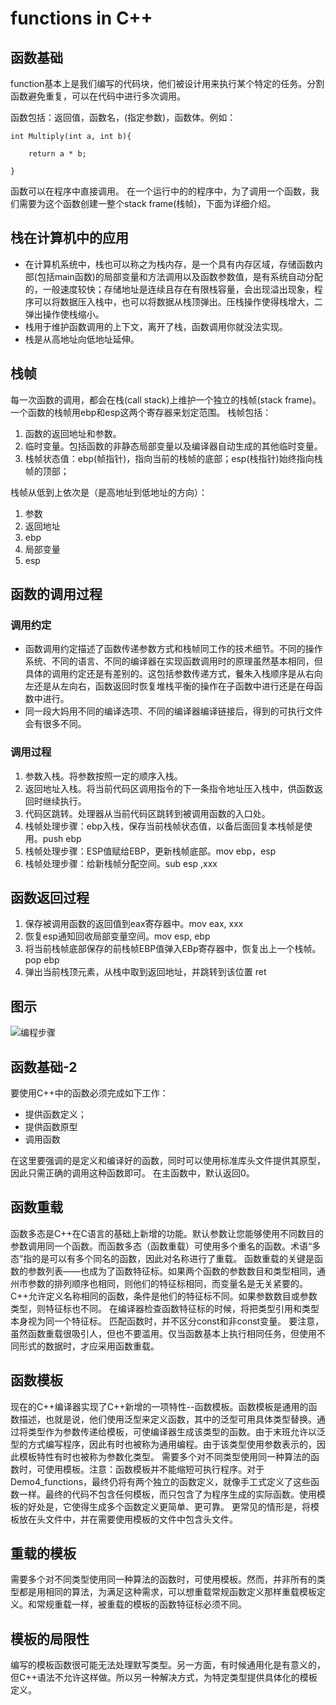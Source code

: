 # functions in C++

## 函数基础

function基本上是我们编写的代码块，他们被设计用来执行某个特定的任务。分割函数避免重复，可以在代码中进行多次调用。

函数包括：返回值，函数名，(指定参数)，函数体。例如：

```
int Multiply(int a, int b){
    
    return a * b;

}
```

函数可以在程序中直接调用。
在一个运行中的的程序中，为了调用一个函数，我们需要为这个函数创建一整个stack frame(栈帧)，下面为详细介绍。

## 栈在计算机中的应用

+ 在计算机系统中，栈也可以称之为栈内存，是一个具有内存区域，存储函数内部(包括main函数)的局部变量和方法调用以及函数参数值，是有系统自动分配的，一般速度较快；存储地址是连续且存在有限栈容量，会出现溢出现象，程序可以将数据压入栈中，也可以将数据从栈顶弹出。压栈操作使得栈增大，二弹出操作使栈缩小。
+ 栈用于维护函数调用的上下文，离开了栈，函数调用你就没法实现。
+ 栈是从高地址向低地址延伸。

## 栈帧

每一次函数的调用，都会在栈(call stack)上维护一个独立的栈帧(stack frame)。
一个函数的栈帧用ebp和esp这两个寄存器来划定范围。
栈帧包括：

1. 函数的返回地址和参数。
2. 临时变量。包括函数的非静态局部变量以及编译器自动生成的其他临时变量。
3. 栈帧状态值：ebp(帧指针)，指向当前的栈帧的底部；esp(栈指针)始终指向栈帧的顶部；

栈帧从低到上依次是（是高地址到低地址的方向）：

1. 参数
2. 返回地址
3. ebp
4. 局部变量
5. esp

## 函数的调用过程

### 调用约定

+ 函数调用约定描述了函数传递参数方式和栈帧同工作的技术细节。不同的操作系统、不同的语言、不同的编译器在实现函数调用时的原理虽然基本相同，但具体的调用约定还是有差别的。这包括参数传递方式，餐朱入栈顺序是从右向左还是从左向右，函数返回时恢复堆栈平衡的操作在子函数中进行还是在母函数中进行。
+ 同一段大妈用不同的编译选项、不同的编译器编译链接后，得到的可执行文件会有很多不同。

### 调用过程

1. 参数入栈。将参数按照一定的顺序入栈。
2. 返回地址入栈。将当前代码区调用指令的下一条指令地址压入栈中，供函数返回时继续执行。
3. 代码区跳转。处理器从当前代码区跳转到被调用函数的入口处。
4. 栈帧处理步骤：ebp入栈，保存当前栈帧状态值，以备后面回复本栈帧是使用。push ebp
5. 栈帧处理步骤：ESP值赋给EBP，更新栈帧底部。mov ebp，esp
6. 栈帧处理步骤：给新栈帧分配空间。sub esp ,xxx

## 函数返回过程

1. 保存被调用函数的返回值到eax寄存器中。mov eax, xxx
2. 恢复esp通知回收局部变量空间。mov esp, ebp
3. 将当前栈帧底部保存的前栈帧EBP值弹入EBp寄存器中，恢复出上一个栈帧。pop ebp
4. 弹出当前栈顶元素，从栈中取到返回地址，并跳转到该位置 ret

## 图示

![编程步骤](../img/stackframe.jpg)

## 函数基础-2

要使用C++中的函数必须完成如下工作：

+ 提供函数定义；
+ 提供函数原型
+ 调用函数

在这里要强调的是定义和编译好的函数，同时可以使用标准库头文件提供其原型，因此只需正确的调用这种函数即可。
在主函数中，默认返回0。

## 函数重载

函数多态是C++在C语言的基础上新增的功能。默认参数让您能够使用不同数目的参数调用同一个函数。而函数多态（函数重载）可使用多个重名的函数。术语“多态”指的是可以有多个同名的函数，因此对名称进行了重载。
函数重载的关键是函数的参数列表——也成为了函数特征标。如果两个函数的参数数目和类型相同，通州市参数的排列顺序也相同，则他们的特征标相同，而变量名是无关紧要的。C++允许定义名称相同的函数，条件是他们的特征标不同。如果参数数目或参数类型，则特征标也不同。
在编译器检查函数特征标的时候，将把类型引用和类型本身视为同一个特征标。
匹配函数时，并不区分const和非const变量。
要注意，虽然函数重载很吸引人，但也不要滥用。仅当函数基本上执行相同任务，但使用不同形式的数据时，才应采用函数重载。

## 函数模板

现在的C++编译器实现了C++新增的一项特性--函数模板。函数模板是通用的函数描述，也就是说，他们使用泛型来定义函数，其中的泛型可用具体类型替换。通过将类型作为参数传递给模板，可使编译器生成该类型的函数。由于末班允许以泛型的方式编写程序，因此有时也被称为通用编程。由于该类型使用参数表示的，因此模板特性有时也被称为参数化类型。
需要多个对不同类型使用同一种算法的函数时，可使用模板。注意：函数模板并不能缩短可执行程序。对于Demo4_functions，最终仍将有两个独立的函数定义，就像手工式定义了这些函数一样。最终的代码不包含任何模板，而只包含了为程序生成的实际函数。使用模板的好处是，它使得生成多个函数定义更简单、更可靠。
更常见的情形是，将模板放在头文件中，并在需要使用模板的文件中包含头文件。

## 重载的模板

需要多个对不同类型使用同一种算法的函数时，可使用模板。然而，并非所有的类型都是用相同的算法，为满足这种需求，可以想重载常规函数定义那样重载模板定义。和常规重载一样，被重载的模板的函数特征标必须不同。

## 模板的局限性

编写的模板函数很可能无法处理默写类型。另一方面，有时候通用化是有意义的，但C++语法不允许这样做。所以另一种解决方式，为特定类型提供具体化的模板定义。

